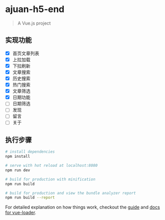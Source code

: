 # ajuan-h5-end

> A Vue.js project

## 实现功能
- [x] 首页文章列表
- [x] 上拉加载
- [x] 下拉刷新
- [x] 文章搜索
- [x] 历史搜索
- [x] 热门搜索
- [x] 文章筛选
- [x] 日期功能
- [ ] 日期筛选
- [ ] 发现
- [ ] 留言
- [ ] 关于

## 执行步骤

``` bash
# install dependencies
npm install

# serve with hot reload at localhost:8080
npm run dev

# build for production with minification
npm run build

# build for production and view the bundle analyzer report
npm run build --report
```

For detailed explanation on how things work, checkout the [guide](http://vuejs-templates.github.io/webpack/) and [docs for vue-loader](http://vuejs.github.io/vue-loader).
